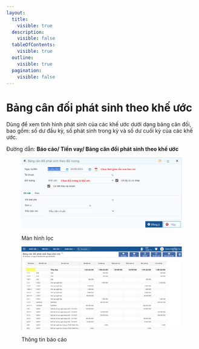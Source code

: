 ```yaml
---
layout:
  title:
    visible: true
  description:
    visible: false
  tableOfContents:
    visible: true
  outline:
    visible: true
  pagination:
    visible: false
---
```


# Bảng cân đối phát sinh theo khế ước

Dùng để xem tình hình phát sinh của các khế ước dưới dạng bảng cân đối, bao gồm: số dư đầu kỳ, số phát sinh trong kỳ và số dư cuối kỳ của các khế ước.

Đường dẫn: **Báo cáo/ Tiền vay/ Bảng cân đối phát sinh theo khế ước**

<figure><img src="../../../.gitbook/assets/KU11.png" alt=""><figcaption><p>Màn hình lọc</p></figcaption></figure>

<figure><img src="../../../.gitbook/assets/KU12.png" alt=""><figcaption><p>Thông tin báo cáo</p></figcaption></figure>
